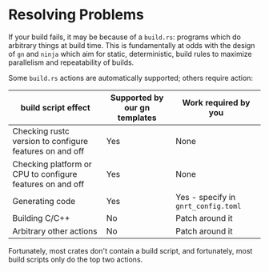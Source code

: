 # Resolving Problems

If your build fails, it may be because of a `build.rs`: programs which do arbitrary
things at build time. This is fundamentally at odds with the design of `gn`
and `ninja` which aim for static, deterministic, build rules to maximize
parallelism and repeatability of builds.

Some `build.rs` actions are automatically supported; others require action:

| build script effect | Supported by our gn templates | Work required by you |
|-----|-----|-----|
| Checking rustc version to configure features on and off | Yes | None |
| Checking platform or CPU to configure features on and off | Yes | None |
| Generating code | Yes | Yes - specify in `gnrt_config.toml` |
| Building C/C++ | No | Patch around it |
| Arbitrary other actions | No | Patch around it |

Fortunately, most crates don't contain a build script, and fortunately, most
build scripts only do the top two actions.

[0]: https://doc.rust-lang.org/cargo/reference/build-scripts.html
